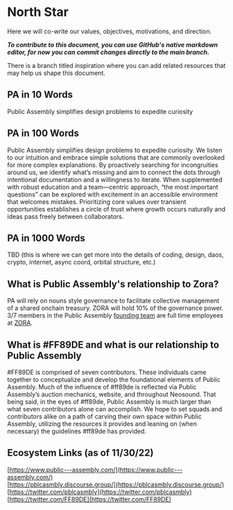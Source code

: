 # North Star
Here we will co-write our values, objectives, motivations, and direction.

***To contribute to this document, you can use GitHub's native markdown editor, for now you can commit changes directly to the main branch.***

There is a branch titled inspiration where you can add related resources that may help us shape this document.

## PA in 10 Words
Public Assembly simplifies design problems to expedite curiosity 

## PA in 100 Words
Public Assembly simplifies design problems to expedite curiosity. We listen to our intuition and embrace simple solutions that are commonly overlooked for more complex explanations. By proactively searching for incongruities around us, we identify what’s missing and aim to connect the dots through intentional documentation and a willingness to iterate. When supplemented with robust education and a team—centric approach, “the most important questions” can be explored with excitement in an accessible environment that welcomes mistakes. Prioritizing core values over transient opportunities establishes a circle of trust where growth occurs naturally and ideas pass freely between collaborators.

## PA in 1000 Words
TBD (this is where we can get more into the details of coding, design, daos, crypto, internet, async coord, orbital structure, etc.)

## What is Public Assembly's relationship to Zora?
PA will rely on nouns style governance to facilitate collective management of a shared onchain treasury. ZORA will hold 10% of the governance power. 3/7 members in the Public Assembly [founding team](https://twitter.com/FF89DE) are full time employees at [ZORA](https://twitter.com/ourZORA).

## What is #FF89DE and what is our relationship to Public Assembly

#FF89DE is comprised of seven contributors. These individuals came together to conceptualize and develop the foundational elements of Public Assembly. Much of the influence of #ff89de is reflected via Public Assembly’s auction mechanics, website, and throughout Neosound. That being said, in the eyes of #ff89de, Public Assembly is much larger than what seven contributors alone can accomplish. We hope to set squads and contributors alike on a path of carving their own space within Public Assembly, utilizing the resources it provides and leaning on (when necessary) the guidelines #ff89de has provided.

## Ecosystem Links (as of 11/30/22)
[https://www.public---assembly.com/](https://www.public---assembly.com/) \
[https://pblcasmbly.discourse.group/](https://pblcasmbly.discourse.group/) \
[https://twitter.com/pblcasmbly](https://twitter.com/pblcasmbly) \
[https://twitter.com/FF89DE](https://twitter.com/FF89DE)







